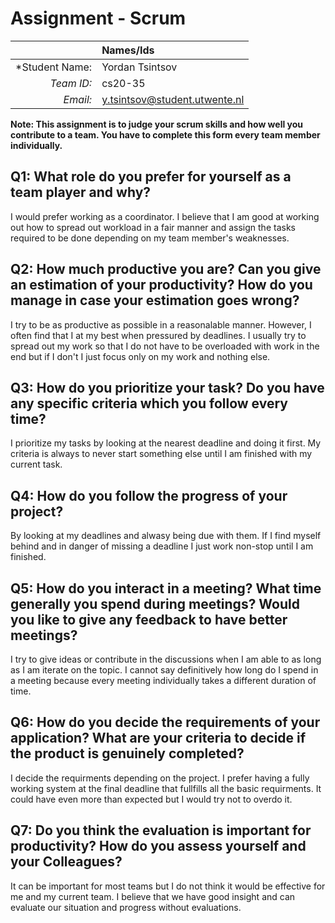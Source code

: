 # Assignment - Scrum

|                 | **Names/Ids**  |
|----------------:|:---------------|
| *Student Name:  |Yordan Tsintsov |
| *Team ID:*      |cs20-35		   |
| *Email:*        |y.tsintsov@student.utwente.nl|                      


**Note: This assignment is to judge your scrum skills and how well you contribute to a team. You have to complete this form every team member individually.** 

## Q1: What role do you prefer for yourself as a team player and why?
I would prefer working as a coordinator. I believe that I am good at working out how to spread out workload in a fair manner and assign the tasks required to be done depending on my team member's weaknesses. 
## Q2: How much productive you are? Can you give an estimation of your productivity? How do you manage in case your estimation goes wrong?
I try to be as productive as possible in a reasonalable manner. However, I often find that I at my best when pressured by deadlines. I usually try to spread out my work so that I do not have to be overloaded with work in the end but if I don't I just focus only on my work and nothing else.
## Q3: How do you prioritize your task? Do you have any specific criteria which you follow every time?
I prioritize my tasks by looking at the nearest deadline and doing it first. My criteria is always to never start something else until I am finished with my current task.
## Q4: How do you follow the progress of your project?
By looking at my deadlines and alwasy being due with them. If I find myself behind and in danger of missing a deadline I just work non-stop until I am finished.
## Q5: How do you interact in a meeting? What time generally you spend during meetings? Would you like to give any feedback to have better meetings?
I try to give ideas or contribute in the discussions when I am able to as long as I am iterate on the topic. I cannot say definitively how long do I spend in a meeting because every meeting individually takes a different duration of time.
## Q6: How do you decide the requirements of your application? What are your criteria to decide if the product is genuinely completed?
I decide the requirments depending on the project. I prefer having a fully working system at the final deadline that fullfills all the basic requirments. It could have even more than expected but I would try not to overdo it. 
## Q7: Do you think the evaluation is important for productivity? How do you assess yourself and your Colleagues? 
It can be important for most teams but I do not think it would be effective for me and my current team. I believe that we have good insight and can evaluate our situation and progress without evaluations.